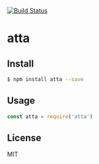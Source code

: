 [![Build Status](https://travis-ci.org/kaelzhang/atta.svg?branch=master)](https://travis-ci.org/kaelzhang/atta)
<!-- optional appveyor tst
[![Windows Build Status](https://ci.appveyor.com/api/projects/status/github/kaelzhang/atta?branch=master&svg=true)](https://ci.appveyor.com/project/kaelzhang/atta)
-->
<!-- optional npm version
[![NPM version](https://badge.fury.io/js/atta.svg)](http://badge.fury.io/js/atta)
-->
<!-- optional npm downloads
[![npm module downloads per month](http://img.shields.io/npm/dm/atta.svg)](https://www.npmjs.org/package/atta)
-->
<!-- optional dependency status
[![Dependency Status](https://david-dm.org/kaelzhang/atta.svg)](https://david-dm.org/kaelzhang/atta)
-->

# atta

<!-- description -->

## Install

```sh
$ npm install atta --save
```

## Usage

```js
const atta = require('atta')
```

## License

MIT
